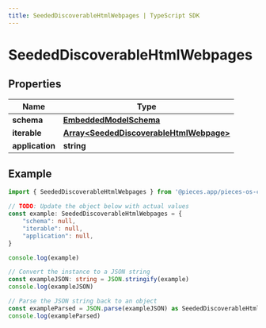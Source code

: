 ```yaml
---
title: SeededDiscoverableHtmlWebpages | TypeScript SDK
---
```



# SeededDiscoverableHtmlWebpages


## Properties

Name | Type
------------ | -------------
**schema** | [**EmbeddedModelSchema**](EmbeddedModelSchema)
**iterable** | [**Array&lt;SeededDiscoverableHtmlWebpage&gt;**](SeededDiscoverableHtmlWebpage)
**application** | **string**

## Example

```typescript
import { SeededDiscoverableHtmlWebpages } from '@pieces.app/pieces-os-client'

// TODO: Update the object below with actual values
const example: SeededDiscoverableHtmlWebpages = {
    "schema": null,
    "iterable": null,
    "application": null,
}

console.log(example)

// Convert the instance to a JSON string
const exampleJSON: string = JSON.stringify(example)
console.log(exampleJSON)

// Parse the JSON string back to an object
const exampleParsed = JSON.parse(exampleJSON) as SeededDiscoverableHtmlWebpages
console.log(exampleParsed)
```


